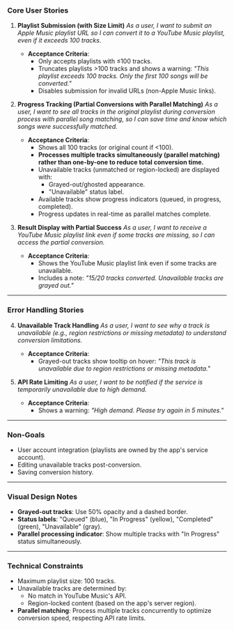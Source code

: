 ### **Core User Stories**

1. **Playlist Submission (with Size Limit)**
   *As a user, I want to submit an Apple Music playlist URL so I can convert it to a YouTube Music playlist, even if it exceeds 100 tracks.*
   - **Acceptance Criteria**:
     - Only accepts playlists with ≤100 tracks.
     - Truncates playlists >100 tracks and shows a warning:
       *"This playlist exceeds 100 tracks. Only the first 100 songs will be converted."*
     - Disables submission for invalid URLs (non-Apple Music links).

2. **Progress Tracking (Partial Conversions with Parallel Matching)**
   *As a user, I want to see all tracks in the original playlist during conversion process with parallel song matching, so I can save time and know which songs were successfully matched.*
   - **Acceptance Criteria**:
     - Shows all 100 tracks (or original count if <100).
     - **Processes multiple tracks simultaneously (parallel matching) rather than one-by-one to reduce total conversion time.**
     - Unavailable tracks (unmatched or region-locked) are displayed with:
       - Grayed-out/ghosted appearance.
       - "Unavailable" status label.
     - Available tracks show progress indicators (queued, in progress, completed).
     - Progress updates in real-time as parallel matches complete.

3. **Result Display with Partial Success**
   *As a user, I want to receive a YouTube Music playlist link even if some tracks are missing, so I can access the partial conversion.*
   - **Acceptance Criteria**:
     - Shows the YouTube Music playlist link even if some tracks are unavailable.
     - Includes a note:
       *"15/20 tracks converted. Unavailable tracks are grayed out."*

---

### **Error Handling Stories**

4. **Unavailable Track Handling**
   *As a user, I want to see why a track is unavailable (e.g., region restrictions or missing metadata) to understand conversion limitations.*
   - **Acceptance Criteria**:
     - Grayed-out tracks show tooltip on hover:
       *"This track is unavailable due to region restrictions or missing metadata."*

5. **API Rate Limiting**
   *As a user, I want to be notified if the service is temporarily unavailable due to high demand.*
   - **Acceptance Criteria**:
     - Shows a warning:
       *"High demand. Please try again in 5 minutes."*

---

### **Non-Goals**
- User account integration (playlists are owned by the app's service account).
- Editing unavailable tracks post-conversion.
- Saving conversion history.

---

### **Visual Design Notes**
- **Grayed-out tracks**: Use 50% opacity and a dashed border.
- **Status labels**: "Queued" (blue), "In Progress" (yellow), "Completed" (green), "Unavailable" (gray).
- **Parallel processing indicator**: Show multiple tracks with "In Progress" status simultaneously.

---

### **Technical Constraints**
- Maximum playlist size: 100 tracks.
- Unavailable tracks are determined by:
  - No match in YouTube Music's API.
  - Region-locked content (based on the app's server region).
- **Parallel matching**: Process multiple tracks concurrently to optimize conversion speed, respecting API rate limits.
